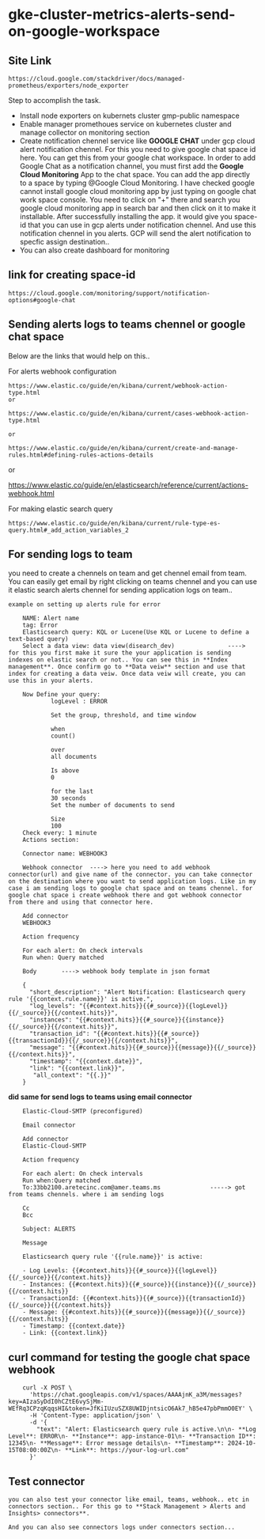 # gke-cluster-metrics-alerts-send-on-google-workspace

## Site Link

    https://cloud.google.com/stackdriver/docs/managed-prometheus/exporters/node_exporter

Step to accomplish the task.

- Install node exporters on kubernets cluster gmp-public namespace
- Enable manager promethoues service on kubernetes cluster and manage collector on monitoring section
- Create notification chennel service like **GOOGLE CHAT** under gcp cloud alert notification chennel. For this you need to give google chat space id here. You can get this from your google chat workspace. In order to add Google Chat as a notification channel, you must first add the **Google Cloud Monitoring** App to the chat space. You can add the app directly to a space by typing @Google Cloud Monitoring. I have checked google cannot install google cloud monitoring app by just typing on google chat work space console. You need to click on "+" there and search you google cloud monitoring app in search bar and then click on it to make it installable. After successfully installing the app. it would give you space-id that you can use in gcp alerts under notification chennel. And use this notification chennel in you alerts. GCP will send the alert notification to specfic assign destination..
- You can also create dashboard for monitoring

## link for creating space-id 

    https://cloud.google.com/monitoring/support/notification-options#google-chat


## Sending alerts logs to teams chennel or google chat space

Below are the links that would help on this..


For alerts webhook configuration

    https://www.elastic.co/guide/en/kibana/current/webhook-action-type.html
    or 
    
    https://www.elastic.co/guide/en/kibana/current/cases-webhook-action-type.html
    
    or 

    https://www.elastic.co/guide/en/kibana/current/create-and-manage-rules.html#defining-rules-actions-details

   or 

   https://www.elastic.co/guide/en/elasticsearch/reference/current/actions-webhook.html


    
For making elastic search query

    https://www.elastic.co/guide/en/kibana/current/rule-type-es-query.html#_add_action_variables_2


## For sending logs to team

you need to create a chennels on team and get chennel email from team. You can easily get email by right clicking on teams chennel and you can use it elastic search alerts chennel for sending application logs on team..

    example on setting up alerts rule for error

        NAME: Alert name
        tag: Error
        Elasticsearch query: KQL or Lucene(Use KQL or Lucene to define a text-based query)
        Select a data view: data view(disearch_dev)               ----> for this you first make it sure the your application is sending indexes on elastic search or not.. You can see this in **Index management**. Once confirm go to **Data veiw** section and use that index for creating a data veiw. Once data veiw will create, you can use this in your alerts.
        
        Now Define your query:
                logLevel : ERROR
                
                Set the group, threshold, and time window 
                
                when
                count()
                
                over
                all documents
                
                Is above
                0
                
                for the last
                30 seconds
                Set the number of documents to send
                
                Size
                100 
        Check every: 1 minute
        Actions section:
        
        Connector name: WEBHOOK3
        
        Webhook connector  ----> here you need to add webhook connector(url) and give name of the connector. you can take connector on the destination where you want to send application logs. Like in my case i am sending logs to google chat space and on teams chennel. for google chat space i create webhook there and got webhook connector from there and using that connector here.
        
        Add connector
        WEBHOOK3
        
        Action frequency
        
        For each alert: On check intervals
        Run when: Query matched
        
        Body       ----> webhook body template in json format
        
        {
          "short_description": "Alert Notification: Elasticsearch query rule '{{context.rule.name}}' is active.",
          "log_levels": "{{#context.hits}}{{#_source}}{{logLevel}}{{/_source}}{{/context.hits}}",
          "instances": "{{#context.hits}}{{#_source}}{{instance}}{{/_source}}{{/context.hits}}",
          "transaction_id": "{{#context.hits}}{{#_source}}{{transactionId}}{{/_source}}{{/context.hits}}",
          "message": "{{#context.hits}}{{#_source}}{{message}}{{/_source}}{{/context.hits}}",
          "timestamp": "{{context.date}}",
          "link": "{{context.link}}",
           "all_context": "{{.}}"
        }
        
**did same for send logs to teams using email connector**
        
        Elastic-Cloud-SMTP (preconfigured)
        
        Email connector
        
        Add connector
        Elastic-Cloud-SMTP
        
        Action frequency
        
        For each alert: On check intervals
        Run when:Query matched
        To:33bb2100.aretecinc.com@amer.teams.ms              -----> got from teams chennels. where i am sending logs 
        
        Cc
        Bcc
        
        Subject: ALERTS
        
        Message
        
        Elasticsearch query rule '{{rule.name}}' is active:
        
        - Log Levels: {{#context.hits}}{{#_source}}{{logLevel}}{{/_source}}{{/context.hits}}
        - Instances: {{#context.hits}}{{#_source}}{{instance}}{{/_source}}{{/context.hits}}
        - TransactionId: {{#context.hits}}{{#_source}}{{transactionId}}{{/_source}}{{/context.hits}}
        - Message: {{#context.hits}}{{#_source}}{{message}}{{/_source}}{{/context.hits}}
        - Timestamp: {{context.date}}
        - Link: {{context.link}}


## curl command for testing the google chat space webhook 

        curl -X POST \
          'https://chat.googleapis.com/v1/spaces/AAAAjnK_a3M/messages?key=AIzaSyDdI0hCZtE6vySjMm-WEfRq3CPzqKqqsHI&token=JfKiIUzuSZX8UWIDjntsicO6Ak7_hB5e47pbPmmO0EY' \
          -H 'Content-Type: application/json' \
          -d '{
            "text": "Alert: Elasticsearch query rule is active.\n\n- **Log Level**: ERROR\n- **Instance**: app-instance-01\n- **Transaction ID**: 12345\n- **Message**: Error message details\n- **Timestamp**: 2024-10-15T08:00:00Z\n- **Link**: https://your-log-url.com"
          }'
## Test connector

    you can also test your connector like email, teams, webhook.. etc in connectors section.. For this go to **Stack Management > Alerts and Insights> connectors**.

    And you can also see connectors logs under connectors section... 


